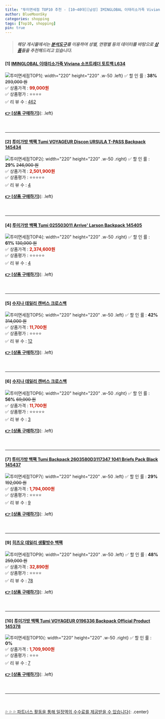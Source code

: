 ```yaml
---
title: "투미면세점 TOP10 추천 - [10~40대][남성] IMINGLOBAL 이태리소가죽 Viviana 소프트레더 토트백 L634"
author: BlueMoonSky
categories: shopping
tags: [Top10, shopping]
pin: true
---
```


> ##### 해당 게시물에서는 [**분석도구**](https://itemscout.io/)를 이용하여 **성별**, **연령별** 등의 데이터를 바탕으로 [**상품**](https://link.coupang.com/a/baae76)들을 추천해드리고 있습니다.

#### [1] [IMINGLOBAL 이태리소가죽 Viviana 소프트레더 토트백 L634](https://link.coupang.com/re/AFFSDP?lptag=AF5964186&subid=bluemoonsky6999&pageKey=7593220912&traceid=V0-153&itemId=20069573307&vendorItemId=87165375364)
![투미면세점TOP1](https://thumbnail9.coupangcdn.com/thumbnails/remote/230x230ex/image/vendor_inventory/2312/5d669d9c65d31dc2bdec1ac553287fa0fc043cf022ba7b930280d3df4ffe.png){: width="220" height="220" .w-50 .left}
✅ 할 인 률 : **38%** ~~<del class="base-price"> 293,000  </del>원~~<br>
✅ 상품가격 : <span style="color:#cb1400"> **99,000원** </span><br>
✅ 상품평가 : ⭐⭐⭐⭐<br>
✅ 리 뷰 수 : [462](https://link.coupang.com/re/AFFSDP?lptag=AF5964186&subid=bluemoonsky6999&pageKey=7593220912&traceid=V0-153&itemId=20069573307&vendorItemId=87165375364)<br>
<br>
[**👉  [상품 구매하기]**](https://link.coupang.com/re/AFFSDP?lptag=AF5964186&subid=bluemoonsky6999&pageKey=7593220912&traceid=V0-153&itemId=20069573307&vendorItemId=87165375364){: .left}
<br>
<br>
<br>

***

#### [2] [투미가방 백팩 Tumi VOYAGEUR Discon URSULA T-PASS Backpack 145434](https://link.coupang.com/re/AFFSDP?lptag=AF5964186&subid=bluemoonsky6999&pageKey=7568082283&traceid=V0-153&itemId=19952623961&vendorItemId=87051551905)
![투미면세점TOP2](https://thumbnail8.coupangcdn.com/thumbnails/remote/230x230ex/image/vendor_inventory/4604/0a1ae81e1b42437e561d097307b6efbacfb8112db2566dd3b11d42513097.jpg){: width="220" height="220" .w-50 .right}
✅ 할 인 률 : **29%** ~~<del class="base-price"> 246,900  </del>원~~<br>
✅ 상품가격 : <span style="color:#cb1400"> **2,501,900원** </span><br>
✅ 상품평가 : ⭐⭐⭐⭐⭐<br>
✅ 리 뷰 수 : [4](https://link.coupang.com/re/AFFSDP?lptag=AF5964186&subid=bluemoonsky6999&pageKey=7568082283&traceid=V0-153&itemId=19952623961&vendorItemId=87051551905)<br>
<br>
[**👉  [상품 구매하기]**](https://link.coupang.com/re/AFFSDP?lptag=AF5964186&subid=bluemoonsky6999&pageKey=7568082283&traceid=V0-153&itemId=19952623961&vendorItemId=87051551905){: .left}
<br>
<br>
<br>

***

#### [4] [투미가방 백팩 Tumi 025503011 Arrive' Larson Backpack 145405](https://link.coupang.com/re/AFFSDP?lptag=AF5964186&subid=bluemoonsky6999&pageKey=7568061313&traceid=V0-153&itemId=19952541769&vendorItemId=87051470566)
![투미면세점TOP4](https://thumbnail9.coupangcdn.com/thumbnails/remote/230x230ex/image/vendor_inventory/698d/0e115348d5bc257a8103d308a2b913d048189fdbeacf717f64b515be0909.jpg){: width="220" height="220" .w-50 .right}
✅ 할 인 률 : **61%** ~~<del class="base-price"> 130,000  </del>원~~<br>
✅ 상품가격 : <span style="color:#cb1400"> **2,374,600원** </span><br>
✅ 상품평가 : ⭐⭐⭐⭐⭐<br>
✅ 리 뷰 수 : [4](https://link.coupang.com/re/AFFSDP?lptag=AF5964186&subid=bluemoonsky6999&pageKey=7568061313&traceid=V0-153&itemId=19952541769&vendorItemId=87051470566)<br>
<br>
[**👉  [상품 구매하기]**](https://link.coupang.com/re/AFFSDP?lptag=AF5964186&subid=bluemoonsky6999&pageKey=7568061313&traceid=V0-153&itemId=19952541769&vendorItemId=87051470566){: .left}
<br>
<br>
<br>

***

#### [5] [수지나 데일리 캔버스 크로스백](https://link.coupang.com/re/AFFSDP?lptag=AF5964186&subid=bluemoonsky6999&pageKey=7044548249&traceid=V0-153&itemId=17430737039&vendorItemId=84608317555)
![투미면세점TOP5](https://thumbnail6.coupangcdn.com/thumbnails/remote/230x230ex/image/vendor_inventory/efdf/9767a7058a2b7d565abf06ab17fbd0b8d7434668d8bac599b4ace59d3f5c.jpg){: width="220" height="220" .w-50 .left}
✅ 할 인 률 : **42%** ~~<del class="base-price"> 314,000  </del>원~~<br>
✅ 상품가격 : <span style="color:#cb1400"> **11,700원** </span><br>
✅ 상품평가 : ⭐⭐⭐⭐<br>
✅ 리 뷰 수 : [12](https://link.coupang.com/re/AFFSDP?lptag=AF5964186&subid=bluemoonsky6999&pageKey=7044548249&traceid=V0-153&itemId=17430737039&vendorItemId=84608317555)<br>
<br>
[**👉  [상품 구매하기]**](https://link.coupang.com/re/AFFSDP?lptag=AF5964186&subid=bluemoonsky6999&pageKey=7044548249&traceid=V0-153&itemId=17430737039&vendorItemId=84608317555){: .left}
<br>
<br>
<br>

***

#### [6] [수지나 데일리 캔버스 크로스백](https://link.coupang.com/re/AFFSDP?lptag=AF5964186&subid=bluemoonsky6999&pageKey=7044548249&traceid=V0-153&itemId=17430737038&vendorItemId=84608317546)
![투미면세점TOP6](https://thumbnail10.coupangcdn.com/thumbnails/remote/230x230ex/image/vendor_inventory/7b02/7bfa8011da64ec0ec5474735161c820a0413b364f71f4c656b8b7bfb4c67.jpg){: width="220" height="220" .w-50 .right}
✅ 할 인 률 : **56%** ~~<del class="base-price"> 69,000  </del>원~~<br>
✅ 상품가격 : <span style="color:#cb1400"> **11,700원** </span><br>
✅ 상품평가 : ⭐⭐⭐⭐⭐<br>
✅ 리 뷰 수 : [3](https://link.coupang.com/re/AFFSDP?lptag=AF5964186&subid=bluemoonsky6999&pageKey=7044548249&traceid=V0-153&itemId=17430737038&vendorItemId=84608317546)<br>
<br>
[**👉  [상품 구매하기]**](https://link.coupang.com/re/AFFSDP?lptag=AF5964186&subid=bluemoonsky6999&pageKey=7044548249&traceid=V0-153&itemId=17430737038&vendorItemId=84608317546){: .left}
<br>
<br>
<br>

***

#### [7] [투미가방 백팩 Tumi Backpack 2603580D3117347 1041 Briefs Pack Black 145437](https://link.coupang.com/re/AFFSDP?lptag=AF5964186&subid=bluemoonsky6999&pageKey=7568083626&traceid=V0-153&itemId=19952629113&vendorItemId=87051556315)
![투미면세점TOP7](https://thumbnail6.coupangcdn.com/thumbnails/remote/230x230ex/image/vendor_inventory/efe2/ee27c8d46a220a7be51f15f61d568ab8bcfa0ca8a8d9f4bd2a73b7d65e75.jpg){: width="220" height="220" .w-50 .left}
✅ 할 인 률 : **29%** ~~<del class="base-price"> 192,000  </del>원~~<br>
✅ 상품가격 : <span style="color:#cb1400"> **1,794,000원** </span><br>
✅ 상품평가 : ⭐⭐⭐⭐<br>
✅ 리 뷰 수 : [9](https://link.coupang.com/re/AFFSDP?lptag=AF5964186&subid=bluemoonsky6999&pageKey=7568083626&traceid=V0-153&itemId=19952629113&vendorItemId=87051556315)<br>
<br>
[**👉  [상품 구매하기]**](https://link.coupang.com/re/AFFSDP?lptag=AF5964186&subid=bluemoonsky6999&pageKey=7568083626&traceid=V0-153&itemId=19952629113&vendorItemId=87051556315){: .left}
<br>
<br>
<br>

***

#### [9] [히츠오 데일리 생활방수 백팩](https://link.coupang.com/re/AFFSDP?lptag=AF5964186&subid=bluemoonsky6999&pageKey=7363516265&traceid=V0-153&itemId=18976872832&vendorItemId=86102298228)
![투미면세점TOP9](https://thumbnail10.coupangcdn.com/thumbnails/remote/230x230ex/image/vendor_inventory/6fce/e44b7e6ed62a5cac35b5d69eacff64dd52b2bdfedebc4f5f90fe9b4fb996.png){: width="220" height="220" .w-50 .left}
✅ 할 인 률 : **48%** ~~<del class="base-price"> 259,000  </del>원~~<br>
✅ 상품가격 : <span style="color:#cb1400"> **32,890원** </span><br>
✅ 상품평가 : ⭐⭐⭐⭐<br>
✅ 리 뷰 수 : [78](https://link.coupang.com/re/AFFSDP?lptag=AF5964186&subid=bluemoonsky6999&pageKey=7363516265&traceid=V0-153&itemId=18976872832&vendorItemId=86102298228)<br>
<br>
[**👉  [상품 구매하기]**](https://link.coupang.com/re/AFFSDP?lptag=AF5964186&subid=bluemoonsky6999&pageKey=7363516265&traceid=V0-153&itemId=18976872832&vendorItemId=86102298228){: .left}
<br>
<br>
<br>

***

#### [10] [투미가방 백팩 Tumi VOYAGEUR 0196336 Backpack Official Product 145378](https://link.coupang.com/re/AFFSDP?lptag=AF5964186&subid=bluemoonsky6999&pageKey=7568044835&traceid=V0-153&itemId=19952480344&vendorItemId=87051410140)
![투미면세점TOP10](https://thumbnail8.coupangcdn.com/thumbnails/remote/230x230ex/image/vendor_inventory/728b/f079076b4d4cc38ba26c0eec1ea19afb639be35ea0829a16dc454f6e6b6c.jpg){: width="220" height="220" .w-50 .right}
✅ 할 인 률 : **0%** <br>
✅ 상품가격 : <span style="color:#cb1400"> **1,709,900원** </span><br>
✅ 상품평가 : ⭐⭐⭐<br>
✅ 리 뷰 수 : [7](https://link.coupang.com/re/AFFSDP?lptag=AF5964186&subid=bluemoonsky6999&pageKey=7568044835&traceid=V0-153&itemId=19952480344&vendorItemId=87051410140)<br>
<br>
[**👉  [상품 구매하기]**](https://link.coupang.com/re/AFFSDP?lptag=AF5964186&subid=bluemoonsky6999&pageKey=7568044835&traceid=V0-153&itemId=19952480344&vendorItemId=87051410140){: .left}
<br>
<br>
<br>

***
<br><br>[💦 💦 💦 파트너스 활동을 통해 일정액의 수수료를 제공받을 수 있습니다](https://link.coupang.com/a/baae76){: .center}